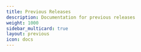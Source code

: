 ```yaml
---
title: Previous Releases
description: Documentation for previous releases
weight: 1000
sidebar_multicard: true
layout: previous
icon: docs
---
```


